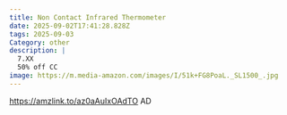 ```yaml
---
title: Non Contact Infrared Thermometer
date: 2025-09-02T17:41:28.828Z
tags: 2025-09-03
Category: other
description: |
  7.XX
  50% off CC
image: https://m.media-amazon.com/images/I/51k+FG8PoaL._SL1500_.jpg
---
```

https://amzlink.to/az0aAuIxOAdTO AD